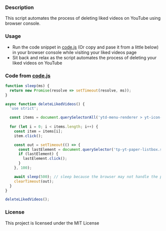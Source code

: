 ### Description
This script automates the process of deleting liked videos on YouTube using browser console.

### Usage
- Run the code snippet in [code.js](https://github.com/Vologin/YouTube-Liked-Videos-Deleter/blob/main/code.js) (Or copy and pase it from a little below) in your browser console while visiting your liked videos page
- Sit back and relax as the script automates the process of deleting your liked videos on YouTube

### Code from [code.js](https://github.com/Vologin/YouTube-Liked-Videos-Deleter/blob/main/code.js)

```js
function sleep(ms) {
  return new Promise(resolve => setTimeout(resolve, ms));
}

async function deleteLikedVideos() {
  'use strict';

  const items = document.querySelectorAll('ytd-menu-renderer > yt-icon-button.dropdown-trigger > button[aria-label]');
  
  for (let i = 0; i < items.length; i++) {
    const item = items[i];
    item.click();

    const out = setTimeout(() => {
      const lastElement = document.querySelector('tp-yt-paper-listbox.style-scope.ytd-menu-popup-renderer').lastElementChild;
      if (lastElement) {
        lastElement.click();
      }
    }, 100);

    await sleep(500); // sleep because the browser may not handle the process well
    clearTimeout(out);
  }
}

deleteLikedVideos();

```

### License
This project is licensed under the MIT License
